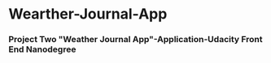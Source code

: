 # Wearther-Journal-App
### Project Two "Weather Journal App"-Application-Udacity Front End Nanodegree
